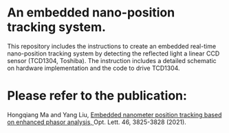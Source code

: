 
# An embedded nano-position tracking system. 
This repository includes the instructions to create an embedded real-time nano-position tracking system by detecting the reflected light a linear CCD sensor (TCD1304, Toshiba). The instruction includes a detailed schematic on hardware implementation and the code to drive TCD1304.

# Please refer to the publication: 
<p> Hongqiang Ma and Yang Liu, <a href = "https://doi.org/10.1364/OL.433740" title = "Embedded nanometer position tracking based on enhanced phasor analysis"> Embedded nanometer position tracking based on enhanced phasor analysis, </a> Opt. Lett. 46, 3825-3828 (2021). </p>
